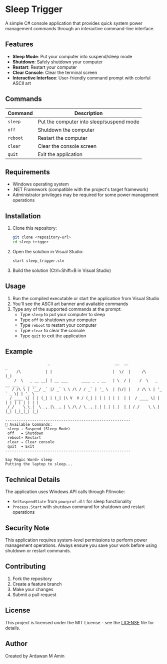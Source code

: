 # Sleep Trigger

A simple C# console application that provides quick system power management commands through an interactive command-line interface.

## Features

- **Sleep Mode**: Put your computer into suspend/sleep mode
- **Shutdown**: Safely shutdown your computer
- **Restart**: Restart your computer
- **Clear Console**: Clear the terminal screen
- **Interactive Interface**: User-friendly command prompt with colorful ASCII art

## Commands

| Command | Description |
|---------|-------------|
| `sleep` | Put the computer into sleep/suspend mode |
| `off` | Shutdown the computer |
| `reboot` | Restart the computer |
| `clear` | Clear the console screen |
| `quit` | Exit the application |

## Requirements

- Windows operating system
- .NET Framework (compatible with the project's target framework)
- Administrator privileges may be required for some power management operations

## Installation

1. Clone this repository:
   ```bash
   git clone <repository-url>
   cd sleep_trigger
   ```

2. Open the solution in Visual Studio:
   ```bash
   start sleep_trigger.sln
   ```

3. Build the solution (Ctrl+Shift+B in Visual Studio)

## Usage

1. Run the compiled executable or start the application from Visual Studio
2. You'll see the ASCII art banner and available commands
3. Type any of the supported commands at the prompt:
   - Type `sleep` to put your computer to sleep
   - Type `off` to shutdown your computer
   - Type `reboot` to restart your computer
   - Type `clear` to clear the console
   - Type `quit` to exit the application

## Example

```
                   _                             __  __                      _       
     /\           | |                           |  \/  |     /\             (_)      
    /  \   _ __ __| | __ ___      ____ _ _ __   | \  / |    /  \   _ __ ___  _ _ __  
   / /\ \ | '__/ _` |/ _` \ \ /\ / / _` | '_ \  | |\/| |   / /\ \ | '_ ` _ \| | '_ \ 
  / ____ \| | | (_| | (_| |\ V  V / (_| | | | | | |  | |  / ____ \| | | | | | | | | |
 /_/    \_\_|  \__,_|\__,_| \_/\_/ \__,_|_| |_| |_|  |_| /_/    \_\_| |_| |_|_|_| |_|

--------------------------------------------------------
🔹 Available Commands:
 sleep → Suspend (Sleep Mode)
 off   → Shutdown
 reboot→ Restart
 clear → Clear console
 quit  → Exit
--------------------------------------------------------

Say Magic Word> sleep
Putting the laptop to sleep...
```

## Technical Details

The application uses Windows API calls through P/Invoke:
- `SetSuspendState` from `powrprof.dll` for sleep functionality
- `Process.Start` with `shutdown` command for shutdown and restart operations

## Security Note

This application requires system-level permissions to perform power management operations. Always ensure you save your work before using shutdown or restart commands.

## Contributing

1. Fork the repository
2. Create a feature branch
3. Make your changes
4. Submit a pull request

## License

This project is licensed under the MIT License - see the [LICENSE](LICENSE) file for details.

## Author

Created by Ardawan M Amin